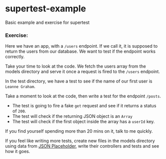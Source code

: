 # supertest-example

Basic example and exercise for supertest

### Exercise:

Here we have an app, with a `/users` endpoint. If we call it, it is supposed to return the users from our database. We want to test if the endpoint works correctly.

Take your time to look at the code. We fetch the users array from the models directory and serve it once a request is fired to the `/users` endpoint.

In the test directory, we have a test to see if the name of our first user is `Leanne Graham`.

Take a moment to look at the code, then write a test for the endpoint `/posts`.

- The test is going to fire a fake `get` request and see if it returns a status of `200`.
- The test will check if the returning JSON object is an `Array`
- The test will check if the first object inside the array has a `userId` key.

If you find yourself spending more than 20 mins on it, talk to me quickly.

If you feel like writing more tests, create new files in the models directory using data from [JSON Placeholder](https://jsonplaceholder.typicode.com/), write their controllers and tests and see how it goes.
